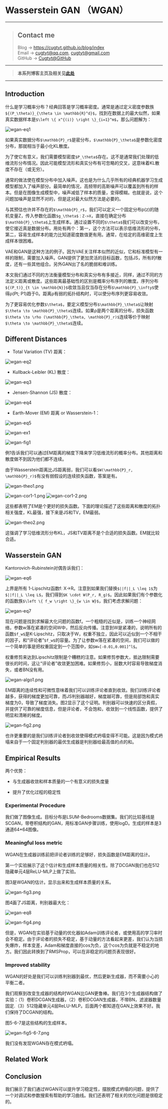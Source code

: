 # Wasserstein GAN （WGAN）

---
> ## Contact me
> Blog -> <https://cugtyt.github.io/blog/index>  
> Email -> <cugtyt@qq.com>, <cugtyt@gmail.com>  
> GitHub -> [Cugtyt@GitHub](https://github.com/Cugtyt)

---

> **本系列博客主页及相关见**[**此处**](https://cugtyt.github.io/blog/papers/index)  

---

<head>
    <script src="https://cdn.mathjax.org/mathjax/latest/MathJax.js?config=TeX-AMS-MML_HTMLorMML" type="text/javascript"></script>
    <script type="text/x-mathjax-config">
        MathJax.Hub.Config({
            tex2jax: {
            skipTags: ['script', 'noscript', 'style', 'textarea', 'pre'],
            inlineMath: [['$','$']]
            }
        });
    </script>
</head>

## Introduction

什么是学习概率分布？经典回答是学习概率密度。通常是通过定义密度参数族`${(P_\theta)}_{\theta \in \mathbb{R}^d}$`，找到在数据上的最大似然，如果真实数据样本是`$\left \{ x^{(i)} \right \}_{i=1}^m$`，那么问题解为：

![wgan-eq1](R/wgan-eq1.png)

如果真实数据分布`$\mathbb{P}_r$`是密分布，`$\mathbb{P}_\theta$`是参数化密度分布，那就相当于最小化KL散度。

为了使它有意义，我们需要模型密度`$P_\theta$`存在。这不是通常我们处理的低维流形分布情况。因此可能模型流形和真实分布有可忽略的交叉，这意味着KL散度不存在（或无穷）。

通常的做法使在模型分布中加入噪声。这也是为什么几乎所有的经典机器学习生成模型都加入了噪声部分。最简单的情况，高频带的高斯噪声可以覆盖到所有的样本。但是在图像生成模型中，噪声减低了样本的质量，变得模糊。也就是说，这个问题加噪声是显然不对的，但是这对最大似然方法是必要的。

与其预估也许并不存在的`$\mathbb{P}_r$`，我们可以定义一个固定分布p(z)的随机变量Z，传入参数化函数`$g_\theta$：Z->X`，直接在确定分布`$\mathbb{P}_\theta$`上生成样本。通过设置不同的`$\theta$`我们可以改变分布，使它接近真是数据分布。用处有两个：第一，这个方法可以表示低维流形的分布，第二，容易生成样本的能力比知道密度数值更有用。通常，在给定的高维密度上生成样本很困难。

VAE和GAN是这种方法的例子。因为VAE关注样本似然的近似，它和标准模型有一样的限制，需要加入噪声。GAN提供了更加灵活的目标函数，包括JS，所有的f散度，还有一些其他组合。另外GAN出了名的脆弱和难训练。

本文我们通过不同的方法衡量模型分布和真实分布有多接近，同样，通过不同的方法定义距离或散度。这些距离最基础性的区别是概率分布序列的散度。序列分布`${(P_t)}_{t \in \mathbb{N}}$`收敛当且仅当存在分布`$\mathbb{P}_\infty$`使得ρ(Pt; P1)趋于0。距离ρ有弱的拓扑结构时，可以使分布序列更容易收敛。

为了更容易优化参数`$\theta$`，要定义模型分布`$\mathbb{P}_\theta$`让映射`$\theta \to \mathbb{P}_\theta$`连续。如果ρ是两个距离的分布，损失函数`$\theta \to \rho (\mathbb{P}_\theta, \mathbb{P}_r)$`连续等价于映射`$\theta \to \mathbb{P}_\theta$`连续。

## Different Distances

- Total Variation (TV) 距离：

![wgan-eq2](R/wgan-eq2.png)

- Kullback-Leibler (KL) 散度：

![wgan-eq3](R/wgan-eq3.png)

- Jensen-Shannon (JS) 散度：

![wgan-eq4](R/wgan-eq4.png)

- Earth-Mover (EM) 距离 or Wasserstein-1：

![wgan-eq5](R/wgan-eq5.png)

![wgan-ex1](R/wgan-ex1.png)

![wgan-fig1](R/wgan-fig1.png)

例1告诉我们可以通过EM距离的梯度下降来学习低维流形的概率分布。其他距离和散度做不到因为他们都不连续。

由于Wasserstein距离比JS距离弱，我们可以看`$W(\mathbb{P}_r, \mathbb{P}_r)$`有没有弱假设的连续损失函数，答案是有。

![wgan-theo1.png](R/wgan-theo1.png)

![wgan-cor1-1.png](R/wgan-cor1-1.png)
![wgan-cor1-2.png](R/wgan-cor1-2.png)

这些都表明了EM是个更好的损失函数。下面的理论描述了这些距离和散度的拓扑相关强度，KL最强，接下来是JS和TV，EM最弱。

![wgan-theo2.png](R/wgan-theo2.png)

这强调了学习低维流形分布KL，JS和TV距离不是个合适的损失函数。EM就比较合适。

## Wasserstein GAN

Kantorovich-Rubinstein对偶告诉我们：

![wgan-eq6](R/wgan-eq6.png)

上界是所有 1-Lipschitz函数f: X->R。注意到如果我们替换`$||f||_L \leq 1$`为`$||f||_L \leq L$`，我们得到`$K \cdot W(P_r, R_g)$`。因此如果我们有个参数化的函数族`$\left \{ f_w \right \}_{w \in W}$`，我们考虑求解问题：

![wgan-eq7](R/wgan-eq7.png)

现在问题是找到求解最大化问题的函数f。一个粗糙的近似是，训练一个神经网络，参数w落在紧凑的空间W中，然后反向传播。注意到W是紧凑的，说明所有的函数`$f_w$`是K-Lipschitz，只取决于W，权重不独立，因此可以近似到一个不相干的因子，和“评论者”`$f_w$`的容量。为了让参数w落在紧凑的空间，我们可以做的一个简单的事是把权重固定到一个范围中，如`$W=[-0.01,0.001]^l$`。

权重修剪来达到Lipschitz限制是个糟糕的注意。如果修剪参数大，抵达限制需要很长的时间，这让“评论者”收敛更加困难。如果修剪小，层数大时容易导致梯度消失，或者BN没有用。

![wgan-algo1.png](R/wgan-algo1.png)

EM距离的连续性和可微性意味着我们可以训练评论者直到收敛。我们训练评论者越多，获得的梯度更加可靠，而JS判别器越好，梯度越可靠，但是局部饱和真实梯度为0，导致了梯度消失。图2显示了这个证明。判别器可以快速的区分真假，并提供了可靠的梯度信息，但是评论者，不会饱和，收敛到一个线性函数，提供了明显和清晰的梯度。

![wgan-fig2.png](R/wgan-fig2.png)

也许更重要的是我们训练评论者到收敛使得模式坍塌变得不可能。这是因为模式坍塌来自于一个固定判别器的最优生成器是判别器给最高值的点的和。

## Empirical Results

两个优势：

- 与生成器收敛和样本质量的一个有意义的损失度量

- 提升了优化过程的稳定性

### Experimental Procedure

我们做了图像生成。目标分布是LSUM-Bedrooms数据集。我们的比较基线是SCGAN，带卷积结构的GAN，用标准GAN步骤训练，使用logD。生成的样本是3通道64*64图像。

### Meaningful loss metric

WGAN在生成器训练前把评论者训练的足够好，损失函数是EM距离的估计。

第一个实验展示了这个估计和生成样本质量的相关性。除了DCGAN我们也在512隐藏单元4层ReLU-MLP上做了实验。

图3是WGAN的估计。显示出来和生成样本质量的关系。

![wgan-fig3.png](R/wgan-fig3.png)

图4画了JS距离，判别器最大化：

![wgan-eq8](R/wgan-eq8.png)

![wgan-fig4.png](R/wgan-fig4.png)

但是，WGAN在实验基于动量的优化器如Adam训练评论者，或使用高的学习率时会不稳定。由于评论者的损失不稳定，基于动量的方法看起来更差，我们认为当损失爆炸，样本变差，Adam和梯度直接的cos为负，这个cos为负就是不稳定的地方。我们因此转换到了RMSProp，可以在非稳定的问题页表现很好。

### Improved stability

WGAN的好处是我们可以训练判别器到最优，然后更新生成器，而不需要小心的平衡二者。

我们观察到改变生成器的结构时WGAN比GAN更鲁棒。我们在3个生成器结构做了实验：（1）卷积DCGAN生成器，（2）卷积DCGAN生成器，不带BN，滤波器数量固定.（3）512隐藏单元4层ReLU-MLP。后面两个都知道在GAN上效果不好。我们保持了DCGAN的结构。

图5-6-7是这些结构的生成样本。

![wgan-fig5-6-7.png](R/wgan-fig5-6-7.png)

我们没有发现WGAN存在模式坍塌。

## Related Work

## Conclusion

我们展示了我们通过WGAN可以提升学习稳定性，摆脱模式坍塌的问题，提供了一个对调试和参数搜索有帮助的学习曲线。我们还表明了相关的优化问题是很稳定的。